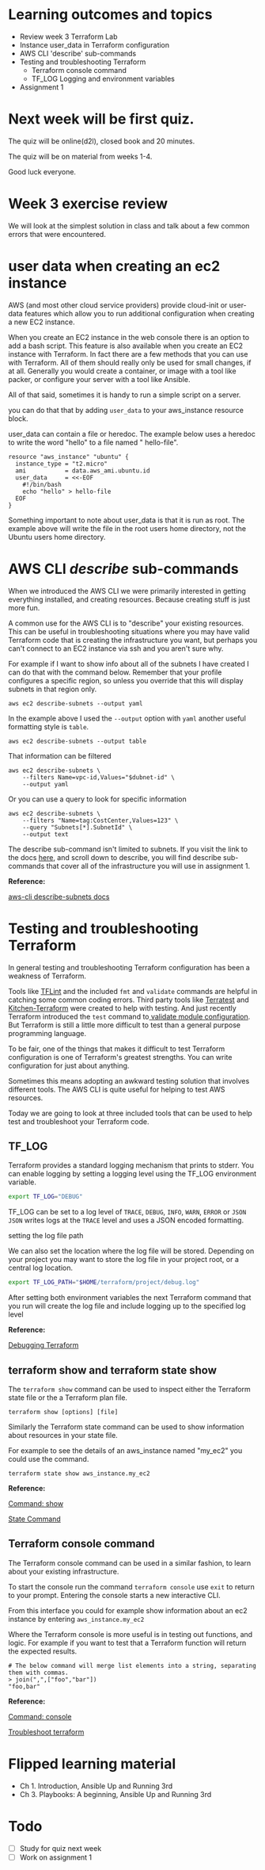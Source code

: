 # Learning outcomes and topics
- Review week 3 Terraform Lab
- Instance user_data in Terraform configuration
- AWS CLI 'describe' sub-commands
- Testing and troubleshooting Terraform
	- Terraform console command
	- TF_LOG Logging and environment variables
- Assignment 1

# Next week will be first quiz.

The quiz will be online(d2l), closed book and 20 minutes. 

The quiz will be on material from weeks 1-4. 

Good luck everyone.
# Week 3 exercise review

We will look at the simplest solution in class and talk about a few common errors that were encountered.

# user data when creating an ec2 instance

AWS (and most other cloud service providers) provide cloud-init or user-data features which allow you to run additional configuration when creating a new EC2 instance.  

When you create an EC2 instance in the web console there is an option to add a bash script. This feature is also available when you create an EC2 instance with Terraform. In fact there are a few methods that you can use with Terraform. All of them should really only be used for small changes, if at all. Generally you would create a container, or image with a tool like packer, or configure your server with a tool like Ansible. 

All of that said, sometimes it is handy to run a simple script on a server.

you can do that that by adding `user_data` to your aws_instance resource block.

user_data can contain a file or heredoc. The example below uses a heredoc to write the word "hello" to a file named " hello-file".

```hcl
resource "aws_instance" "ubuntu" {
  instance_type = "t2.micro"
  ami           = data.aws_ami.ubuntu.id
  user_data     = <<-EOF
    #!/bin/bash
    echo "hello" > hello-file
  EOF
}
```

Something important to note about user_data is that it is run as root. The example above will write the file in the root users home directory, not the Ubuntu users home directory. 

# AWS CLI *describe* sub-commands

When we introduced the AWS CLI we were primarily interested in getting everything installed, and creating resources. Because creating stuff is just more fun.

A common use for the AWS CLI is to "describe" your existing resources. This can be useful in troubleshooting situations where you may have valid Terraform code that is creating the infrastructure you want, but perhaps you can't connect to an EC2 instance via ssh and you aren't sure why.

For example if I want to show info about all of the subnets I have created I can do that with the command below. Remember that your profile configures a specific region, so unless you override that this will display subnets in that region only.

```
aws ec2 describe-subnets --output yaml
```

In the example above I used the `--output` option with `yaml` another useful formatting style is `table`. 

```
aws ec2 describe-subnets --output table
```

That information can be filtered

```
aws ec2 describe-subnets \
    --filters Name=vpc-id,Values="$dubnet-id" \
    --output yaml
```

Or you can use a query to look for specific information

```
aws ec2 describe-subnets \
    --filters "Name=tag:CostCenter,Values=123" \
    --query "Subnets[*].SubnetId" \
    --output text
```

The describe sub-command isn't limited to subnets. If you visit the link to the docs [here](https://awscli.amazonaws.com/v2/documentation/api/latest/reference/ec2/index.html#cli-aws-ec2), and scroll down to describe, you will find describe sub-commands that cover all of the infrastructure you will use in assignment 1.

**Reference:**

[aws-cli describe-subnets docs](https://awscli.amazonaws.com/v2/documentation/api/latest/reference/ec2/describe-subnets.html)

# Testing and troubleshooting Terraform

In general testing and troubleshooting Terraform configuration has been a weakness of Terraform. 

Tools like [TFLint](https://github.com/terraform-linters/tflint) and the included `fmt` and `validate` commands are helpful in catching some common coding errors. Third party tools like [Terratest](https://terratest.gruntwork.io/) and [Kitchen-Terraform](https://newcontext-oss.github.io/kitchen-terraform/) were created to help with testing. And just recently Terraform introduced the `test` command to[ validate module configuration](https://developer.hashicorp.com/terraform/tutorials/configuration-language/test).  But Terraform is still a little more difficult to test than a general purpose programming language.

To be fair, one of the things that makes it difficult to test Terraform configuration is one of Terraform's greatest strengths. You can write configuration for just about anything. 

Sometimes this means adopting an awkward testing solution that involves different tools. The AWS CLI is quite useful for helping to test AWS resources.

Today we are going to look at three included tools that can be used to help test and troubleshoot your Terraform code.

## TF_LOG

Terraform provides a standard logging mechanism that prints to stderr. You can enable logging by setting a logging level using the TF_LOG environment variable.

```bash
export TF_LOG="DEBUG"
```

TF_LOG can be set to a log level of `TRACE`, `DEBUG`, `INFO`, `WARN`, `ERROR` or `JSON`
`JSON` writes logs at the `TRACE` level and uses a JSON encoded formatting.

setting the log file path

We can also set the location where the log file will be stored. Depending on your project you may want to store the log file in your project root, or a central log location.

```bash
export TF_LOG_PATH="$HOME/terraform/project/debug.log"
```

After setting both environment variables the next Terraform command that you run will create the log file and include logging up to the specified log level 

**Reference:**

[Debugging Terraform](https://developer.hashicorp.com/terraform/internals/debugging)

## terraform show and terraform state show

The `terraform show` command can be used to inspect either the Terraform state file or the a Terraform plan file.

`terraform show [options] [file]`

Similarly the Terraform state command can be used to show information about resources in your state file.

For example to see the details of an aws_instance named "my_ec2" you could use the command.

```
terraform state show aws_instance.my_ec2
```

**Reference:**

[Command: show](https://developer.hashicorp.com/terraform/cli/commands/show)

[State Command](https://developer.hashicorp.com/terraform/cli/commands/state)
## Terraform console command

The Terraform console command can be used in a similar fashion, to learn about your existing infrastructure. 

To start the console run the command `terraform console` use `exit` to return to your prompt. Entering the console starts a new interactive CLI. 

From this interface you could for example show information about an ec2 instance by entering `aws_instance.my_ec2`

Where the Terraform console is more useful is in testing out functions, and logic. For example if you want to test that a Terraform function will return the expected results.

```hcl
# The below command will merge list elements into a string, separating them with commas.
> join(",",["foo","bar"])
"foo,bar"
```

**Reference:**

[Command: console](https://developer.hashicorp.com/terraform/cli/commands/console)

[Troubleshoot terraform](https://developer.hashicorp.com/terraform/tutorials/configuration-language/troubleshooting-workflow)

# Flipped learning material
- Ch 1. Introduction, Ansible Up and Running 3rd
- Ch 3. Playbooks: A beginning, Ansible Up and Running 3rd

# Todo
- [ ] Study for quiz next week
- [ ] Work on assignment 1